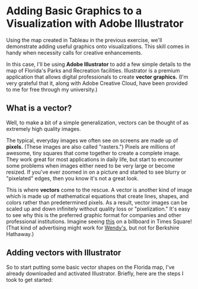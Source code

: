 # Adding Basic Graphics to a Visualization with Adobe Illustrator

Using the map created in Tableau in the previous exercise, we'll demonstrate adding useful graphics onto visualizations. This skill comes in handy when necessity calls for creative enhancements.

In this case, I'll be using **Adobe Illustrator** to add a few simple details to the map of Florida's Parks and Recreation facilities. Illustrator is a premium application that allows digital professionals to create **vector graphics.** (I'm very grateful that it, along with Adobe Creative Cloud, have been provided to me for free through my university.)

## What is a vector?
Well, to make a bit of a simple generalization, vectors can be thought of as extremely high quality images.

The typical, everyday images we often see on screens are made up of **pixels.** (These images are also called "rasters.") Pixels are millions of awesome, tiny squares that come together to create a complete image. They work great for most applications in daily life, but start to encounter some problems when images either need to be very large or become resized. If you've ever zoomed in on a picture and started to see blurry or "pixelated" edges, then you know it's not a great look.

This is where **vectors** come to the rescue. A vector is another kind of image which is made up of mathematical equations that create lines, shapes, and colors rather than predetermined pixels. As a result, vector images can be scaled up and down infinitely without quality loss or "pixelization." It's easy to see why this is the preferred graphic format for companies and other professional institutions. Imagine seeing [this](https://ih1.redbubble.net/image.684364772.2408/pp,504x498-pad,600x600,f8f8f8.u1.jpg) on a billboard in Times Square! (That kind of advertising might work for [Wendy's,](https://media.firstcoastnews.com/assets/WTLV/images/a6fce8d6-5cb3-4cc1-ba7d-21878b73ee8e/a6fce8d6-5cb3-4cc1-ba7d-21878b73ee8e_1140x641.jpg) but not for Berkshire Hathaway.)

## Adding vectors with Illustrator
So to start putting some basic vector shapes on the Florida map, I've already downloaded and activated Illustrator.
Briefly, here are the steps I took to get started:
> 

